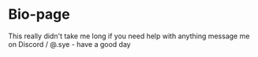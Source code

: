 # Bio-page
This really didn't take me long if you need help with anything message me on Discord / @.sye - have a good day
